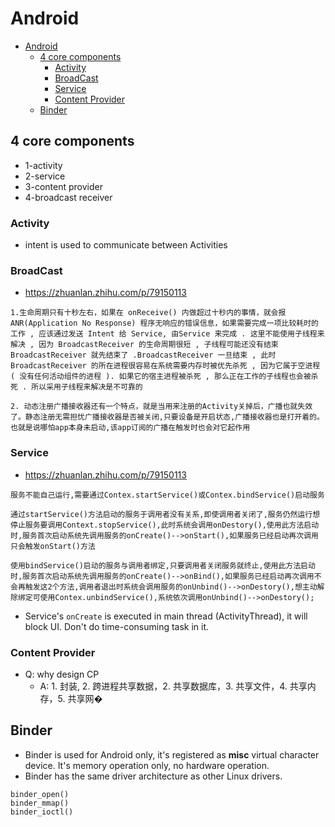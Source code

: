 # Android

- [Android](#android)
  - [4 core components](#4-core-components)
    - [Activity](#activity)
    - [BroadCast](#broadcast)
    - [Service](#service)
    - [Content Provider](#content-provider)
  - [Binder](#binder)


## 4 core components

- 1-activity
- 2-service
- 3-content provider
- 4-broadcast receiver

### Activity

- intent is used to communicate between Activities

### BroadCast

- https://zhuanlan.zhihu.com/p/79150113
```
1.生命周期只有十秒左右，如果在 onReceive() 内做超过十秒内的事情，就会报ANR(Application No Response) 程序无响应的错误信息，如果需要完成一项比较耗时的工作 , 应该通过发送 Intent 给 Service, 由Service 来完成 . 这里不能使用子线程来解决 , 因为 BroadcastReceiver 的生命周期很短 , 子线程可能还没有结束BroadcastReceiver 就先结束了 .BroadcastReceiver 一旦结束 , 此时 BroadcastReceiver 的所在进程很容易在系统需要内存时被优先杀死 , 因为它属于空进程 ( 没有任何活动组件的进程 ). 如果它的宿主进程被杀死 , 那么正在工作的子线程也会被杀死 . 所以采用子线程来解决是不可靠的

2. 动态注册广播接收器还有一个特点，就是当用来注册的Activity关掉后，广播也就失效了。静态注册无需担忧广播接收器是否被关闭,只要设备是开启状态,广播接收器也是打开着的。也就是说哪怕app本身未启动,该app订阅的广播在触发时也会对它起作用
```

### Service

- https://zhuanlan.zhihu.com/p/79150113
```
服务不能自己运行,需要通过Contex.startService()或Contex.bindService()启动服务

通过startService()方法启动的服务于调用者没有关系,即使调用者关闭了,服务仍然运行想停止服务要调用Context.stopService(),此时系统会调用onDestory(),使用此方法启动时,服务首次启动系统先调用服务的onCreate()-->onStart(),如果服务已经启动再次调用只会触发onStart()方法

使用bindService()启动的服务与调用者绑定,只要调用者关闭服务就终止,使用此方法启动时,服务首次启动系统先调用服务的onCreate()-->onBind(),如果服务已经启动再次调用不会再触发这2个方法,调用者退出时系统会调用服务的onUnbind()-->onDestory(),想主动解除绑定可使用Contex.unbindService(),系统依次调用onUnbind()-->onDestory();
```

- Service's `onCreate` is executed in main thread (ActivityThread), it will block UI. Don't do time-consuming task in it.


### Content Provider

- Q: why design CP
  - A: 1. 封装, 2. 跨进程共享数据，2. 共享数据库，3. 共享文件，4. 共享内存，5. 共享网�



## Binder

- Binder is used for Android only, it's registered as **misc** virtual character device. It's memory operation only, no hardware operation.
- Binder has the same driver architecture as other Linux drivers.

```
binder_open()
binder_mmap()
binder_ioctl()
```

